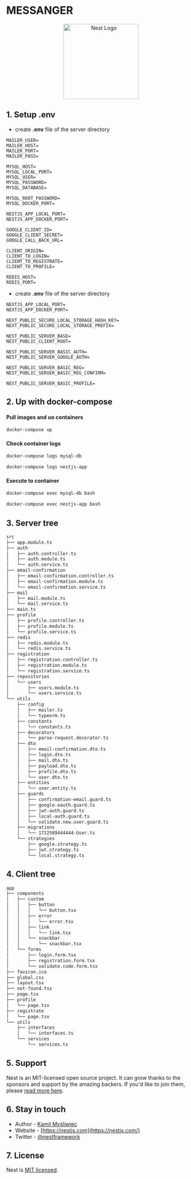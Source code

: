 # MESSANGER

<p align="center">
  <a href="http://nestjs.com/" target="blank"><img src="https://nestjs.com/img/logo-small.svg" width="200" alt="Nest Logo" /></a>
</p>

## 1. Setup .env

- create **.env** file of the server directory
```.env
MAILER_USER=
MAILER_HOST=
MAILER_PORT=
MAILER_PASS=

MYSQL_HOST=
MYSQL_LOCAL_PORT=
MYSQL_USER=
MYSQL_PASSWORD=
MYSQL_DATABASE=

MYSQL_ROOT_PASSWORD=
MYSQL_DOCKER_PORT=

NESTJS_APP_LOCAL_PORT=
NESTJS_APP_DOCKER_PORT=

GOOGLE_CLIENT_ID=
GOOGLE_CLIENT_SECRET=
GOOGLE_CALL_BACK_URL=

CLIENT_ORIGIN=
CLIENT_TO_LOGIN=
CLIENT_TO_REGISTRATE=
CLIENT_TO_PROFILE=

REDIS_HOST=
REDIS_PORT=

```

- create **.env** file of the server directory
```.env
NEXTJS_APP_LOCAL_PORT=
NEXTJS_APP_DOCKER_PORT=

NEXT_PUBLIC_SECURE_LOCAL_STORAGE_HASH_KEY=
NEXT_PUBLIC_SECURE_LOCAL_STORAGE_PREFIX=

NEST_PUBLIC_SERVER_BASE=
NEST_PUBLIC_CLIENT_ROOT=

NEST_PUBLIC_SERVER_BASIC_AUTH=
NEST_PUBLIC_SERVER_GOOGLE_AUTH=

NEST_PUBLIC_SERVER_BASIC_REG=
NEST_PUBLIC_SERVER_BASIC_REG_CONFIRM=

NEST_PUBLIC_SERVER_BASIC_PROFILE=
```

## 2. Up with docker-compose

#### Pull images and uo containers
```sh
docker-compose up
```

#### Check container logs
```sh
docker-compose logs mysql-db

docker-compose logs nestjs-app
```

#### Execute to container

```sh
docker-compose exec mysql-db bash

docker-compose exec nestjs-app bash
```

## 3. Server tree

```sh
src
├── app.module.ts
├── auth
│   ├── auth.controller.ts
│   ├── auth.module.ts
│   └── auth.service.ts
├── email-confirmation
│   ├── email-confirmation.controller.ts
│   ├── email-confirmation.module.ts
│   └── email-confirmation.service.ts
├── mail
│   ├── mail.module.ts
│   └── mail.service.ts
├── main.ts
├── profile
│   ├── profile.controller.ts
│   ├── profile.module.ts
│   └── profile.service.ts
├── redis
│   ├── redis.module.ts
│   └── redis.service.ts
├── registration
│   ├── registration.controller.ts
│   ├── registration.module.ts
│   └── registration.service.ts
├── repositories
│   └── users
│       ├── users.module.ts
│       └── users.service.ts
└── utils
    ├── config
    │   ├── mailer.ts
    │   └── typeorm.ts
    ├── constants
    │   └── constants.ts
    ├── decorators
    │   └── parse-request.decorator.ts
    ├── dto
    │   ├── email-confirmation.dto.ts
    │   ├── login.dto.ts
    │   ├── mail.dto.ts
    │   ├── payload.dto.ts
    │   ├── profile.dto.ts
    │   └── user.dto.ts
    ├── entities
    │   └── user.entity.ts
    ├── guards
    │   ├── confirmation-email.guard.ts
    │   ├── google-oauth.guard.ts
    │   ├── jwt-auth.guard.ts
    │   ├── local-auth.guard.ts
    │   └── validate.new.user.guard.ts
    ├── migrations
    │   └── 1722589444444-User.ts
    └── strategies
        ├── google.strategy.ts
        ├── jwt.strategy.ts
        └── local.strategy.ts
```

## 4. Client tree
```sh
app
├── components
│   ├── custom
│   │   ├── button
│   │   │   └── button.tsx
│   │   ├── error
│   │   │   └── error.tsx
│   │   ├── link
│   │   │   └── link.tsx
│   │   └── snackbar
│   │       └── snackbar.tsx
│   └── forms
│       ├── login.form.tsx
│       ├── registration.form.tsx
│       └── validate.code.form.tsx
├── favicon.ico
├── global.css
├── layout.tsx
├── not-found.tsx
├── page.tsx
├── profile
│   └── page.tsx
├── registrate
│   └── page.tsx
└── utils
    ├── interfaces
    │   └── interfaces.ts
    └── services
        └── services.ts
```

## 5. Support

Nest is an MIT-licensed open source project. It can grow thanks to the sponsors and support by the amazing backers. If you'd like to join them, please [read more here](https://docs.nestjs.com/support).

## 6. Stay in touch

- Author - [Kamil Myśliwiec](https://kamilmysliwiec.com)
- Website - [https://nestjs.com](https://nestjs.com/)
- Twitter - [@nestframework](https://twitter.com/nestframework)

## 7. License

Nest is [MIT licensed](LICENSE).
